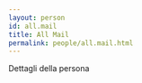 ```yaml
---
layout: person
id: all.mail
title: All Mail
permalink: people/all.mail.html
---
```


Dettagli della persona